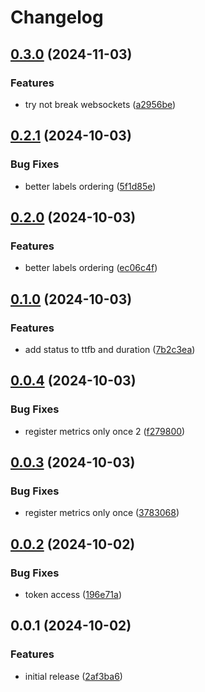 # Changelog

## [0.3.0](https://github.com/ptah-sh/ptah-caddy/compare/v0.2.1...v0.3.0) (2024-11-03)


### Features

* try not break websockets ([a2956be](https://github.com/ptah-sh/ptah-caddy/commit/a2956be4a3e3e912a2f09d8b5add248efc34008f))

## [0.2.1](https://github.com/ptah-sh/ptah-caddy/compare/v0.2.0...v0.2.1) (2024-10-03)


### Bug Fixes

* better labels ordering ([5f1d85e](https://github.com/ptah-sh/ptah-caddy/commit/5f1d85e74ea077a07f11329c515a4fddbe2e5fda))

## [0.2.0](https://github.com/ptah-sh/ptah-caddy/compare/v0.1.0...v0.2.0) (2024-10-03)


### Features

* better labels ordering ([ec06c4f](https://github.com/ptah-sh/ptah-caddy/commit/ec06c4f1c3b3440276895608a06f1223a2d5ac36))

## [0.1.0](https://github.com/ptah-sh/ptah-caddy/compare/v0.0.4...v0.1.0) (2024-10-03)


### Features

* add status to ttfb and duration ([7b2c3ea](https://github.com/ptah-sh/ptah-caddy/commit/7b2c3ea08090b873f5b2c23ffe0fd5a7c808a8e2))

## [0.0.4](https://github.com/ptah-sh/ptah-caddy/compare/v0.0.3...v0.0.4) (2024-10-03)


### Bug Fixes

* register metrics only once 2 ([f279800](https://github.com/ptah-sh/ptah-caddy/commit/f279800fbc22db6bde49ba361e251afef6fee83c))

## [0.0.3](https://github.com/ptah-sh/ptah-caddy/compare/v0.0.2...v0.0.3) (2024-10-03)


### Bug Fixes

* register metrics only once ([3783068](https://github.com/ptah-sh/ptah-caddy/commit/3783068601293c5bb039c258ff8065b9fc7f29bd))

## [0.0.2](https://github.com/ptah-sh/ptah-caddy/compare/v0.0.1...v0.0.2) (2024-10-02)


### Bug Fixes

* token access ([196e71a](https://github.com/ptah-sh/ptah-caddy/commit/196e71a3f22dd31f9055bd86021b7b50817da2f8))

## 0.0.1 (2024-10-02)


### Features

* initial release ([2af3ba6](https://github.com/ptah-sh/ptah-caddy/commit/2af3ba6398065c7a5b80329d00ec7f235bddfd87))
